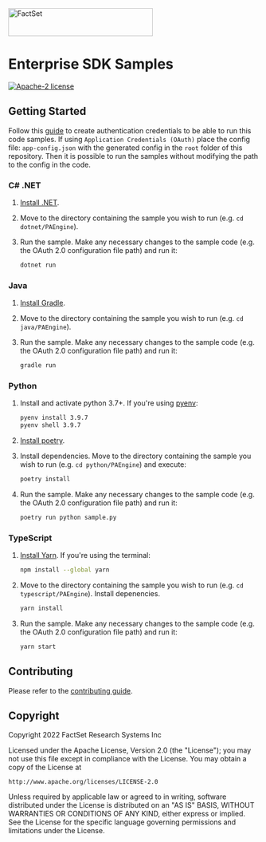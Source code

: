 <img alt="FactSet" src="https://www.factset.com/hubfs/Assets/images/factset-logo.svg" height="56" width="290">

# Enterprise SDK Samples

[![Apache-2 license](https://img.shields.io/badge/license-Apache2-brightgreen.svg)](https://www.apache.org/licenses/LICENSE-2.0)

## Getting Started

Follow this [guide](https://github.com/factset/enterprise-sdk#authentication) to create authentication credentials to be able to run this code samples. If using `Application Credentials (OAuth)` place the config file: `app-config.json` with the generated config in the `root` folder of this repository. Then it is possible to run the samples without modifying the path to the config in the code.

### C# .NET

1. [Install .NET](https://docs.microsoft.com/en-us/dotnet/core/install/).

2. Move to the directory containing the sample you wish to run (e.g. `cd dotnet/PAEngine`).

3. Run the sample. Make any necessary changes to the sample code (e.g. the OAuth 2.0 configuration file path) and run it:

   ```sh
   dotnet run
   ```

### Java

1. [Install Gradle](https://gradle.org/install/).

2. Move to the directory containing the sample you wish to run (e.g. `cd java/PAEngine`).

3. Run the sample. Make any necessary changes to the sample code (e.g. the OAuth 2.0 configuration file path) and run it:

   ```sh
   gradle run
   ```

### Python

1. Install and activate python 3.7+. If you're using [pyenv](https://github.com/pyenv/pyenv):

   ```sh
   pyenv install 3.9.7
   pyenv shell 3.9.7
   ```

2. [Install poetry](https://python-poetry.org/docs/#installation).
3. Install dependencies. Move to the directory containing the sample you wish to run (e.g. `cd python/PAEngine`) and execute:

   ```sh
   poetry install
   ```

4. Run the sample. Make any necessary changes to the sample code (e.g. the OAuth 2.0 configuration file path) and run it:

   ```sh
   poetry run python sample.py
   ```

### TypeScript

1. [Install Yarn](https://classic.yarnpkg.com/lang/en/docs/install). If you're using the terminal:

   ```sh
   npm install --global yarn
   ```

2. Move to the directory containing the sample you wish to run (e.g. `cd typescript/PAEngine`). Install depenencies.

   ```sh
   yarn install
   ```

3. Run the sample. Make any necessary changes to the sample code (e.g. the OAuth 2.0 configuration file path) and run it:

   ```sh
   yarn start
   ```

## Contributing

Please refer to the [contributing guide](https://github.com/factset/enterprise-sdk/blob/main/CONTRIBUTING.md).

## Copyright

Copyright 2022 FactSet Research Systems Inc

Licensed under the Apache License, Version 2.0 (the "License");
you may not use this file except in compliance with the License.
You may obtain a copy of the License at

    http://www.apache.org/licenses/LICENSE-2.0

Unless required by applicable law or agreed to in writing, software
distributed under the License is distributed on an "AS IS" BASIS,
WITHOUT WARRANTIES OR CONDITIONS OF ANY KIND, either express or implied.
See the License for the specific language governing permissions and
limitations under the License.
